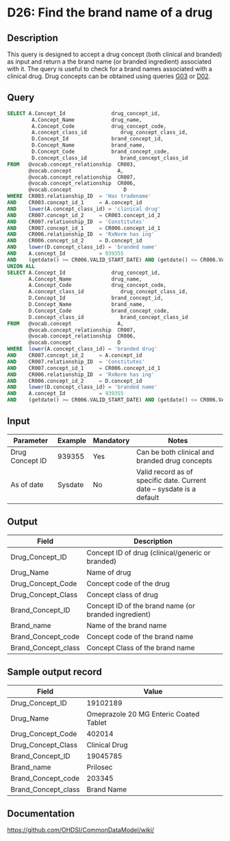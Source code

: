 <!---
Group:drug
Name:D26 Find the brand name of a drug
Author:Patrick Ryan
CDM Version: 5.3
-->

# D26: Find the brand name of a drug

## Description
This query is designed to accept a drug concept (both clinical and branded) as input and return a the brand name (or branded ingredient) associated with it. The query is useful to check for a brand names associated with a clinical drug. Drug concepts can be obtained using queries  [G03](http://vocabqueries.omop.org/general-queries/g3) or  [D02](http://vocabqueries.omop.org/drug-queries/d2).

## Query
```sql
SELECT A.Concept_Id               drug_concept_id,
        A.Concept_Name            drug_name,
        A.Concept_Code            drug_concept_code,
        A.concept_class_id           drug_concept_class_id,
        D.Concept_Id              brand_concept_id,
        D.Concept_Name            brand_name,
        D.Concept_Code            brand_concept_code,
        D.concept_class_id           brand_concept_class_id
FROM   @vocab.concept_relationship  CR003,
       @vocab.concept               A,
       @vocab.concept_relationship  CR007,
       @vocab.concept_relationship  CR006,
       @vocab.concept                 D
WHERE  CR003.relationship_ID  = 'Has tradename'
AND    CR003.concept_id_1     = A.concept_id
AND    lower(A.concept_class_id) = 'clinical drug'
AND    CR007.concept_id_2     = CR003.concept_id_2
AND    CR007.relationship_ID  = 'Constitutes'
AND    CR007.concept_id_1     = CR006.concept_id_1
AND    CR006.relationship_ID  = 'RxNorm has ing'
AND    CR006.concept_id_2     = D.concept_id
AND    lower(D.concept_class_id) = 'branded name'
AND    A.concept_Id           = 939355
AND    (getdate() >= CR006.VALID_START_DATE) AND (getdate() <= CR006.VALID_END_DATE)
UNION ALL
SELECT A.Concept_Id               drug_concept_id,
       A.Concept_Name             drug_name,
       A.Concept_Code             drug_concept_code,
       A.concept_class_id            drug_concept_class_id,
       D.Concept_Id               brand_concept_id,
       D.Concept_Name             brand_name,
       D.Concept_Code             brand_concept_code,
       D.concept_class_id            brand_concept_class_id
FROM   @vocab.concept               A,
       @vocab.concept_relationship  CR007,
       @vocab.concept_relationship  CR006,
       @vocab.concept               D
WHERE  lower(A.concept_class_id) = 'branded drug'
AND    CR007.concept_id_2     = A.concept_id
AND    CR007.relationship_ID  = 'Constitutes'
AND    CR007.concept_id_1     = CR006.concept_id_1
AND    CR006.relationship_ID  = 'RxNorm has ing'
AND    CR006.concept_id_2     = D.concept_id
AND    lower(D.concept_class_id) = 'branded name'
AND    A.concept_Id           = 939355
AND    (getdate() >= CR006.VALID_START_DATE) AND (getdate() <= CR006.VALID_END_DATE)
```

## Input

|  Parameter |  Example |  Mandatory |  Notes |
| --- | --- | --- | --- |
|  Drug Concept ID |  939355 |  Yes | Can be both clinical and branded drug concepts |
|  As of date |  Sysdate |  No | Valid record as of specific date. Current date – sysdate is a default |

## Output

| Field |  Description |
| --- | --- |
|  Drug_Concept_ID |  Concept ID of drug (clinical/generic or branded) |
|  Drug_Name |  Name of drug |
|  Drug_Concept_Code |  Concept code of the drug |
|  Drug_Concept_Class |  Concept class of drug |
|  Brand_Concept_ID |  Concept ID of the brand name (or branded ingredient) |
|  Brand_name |  Name of the brand name |
|  Brand_Concept_code |  Concept code of the brand name |
|  Brand_Concept_class |  Concept Class of the brand name |

## Sample output record

|  Field |  Value |
| --- | --- |
|  Drug_Concept_ID |  19102189 |
|  Drug_Name |  Omeprazole 20 MG Enteric Coated Tablet |
|  Drug_Concept_Code |  402014 |
|  Drug_Concept_Class |  Clinical Drug |
|  Brand_Concept_ID |  19045785 |
|  Brand_name |  Prilosec |
|  Brand_Concept_code |  203345 |
|  Brand_Concept_class |  Brand Name |



## Documentation
https://github.com/OHDSI/CommonDataModel/wiki/
